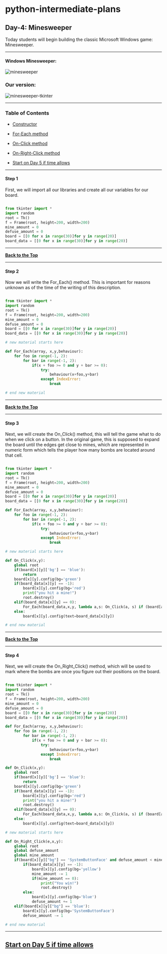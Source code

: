 # python-intermediate-plans

## Day-4: Minesweeper

Today students will begin building the classic Microsoft Windows game: Minesweeper.

---

#### Windows Minesweeper:

![minesweeper](https://github.com/Fun2LearnCode/python-intermediate-plans/blob/master/resources/pics/minesweeper.jpg)

### Our version:

![minesweeper-tkinter](https://github.com/Fun2LearnCode/python-intermediate-plans/blob/master/resources/pics/minesweeper-tkinter.png)

---

### Table of Contents

* [Constructor](https://github.com/Fun2LearnCode/python-intermediate-plans/tree/master/day-4#step-1)

* [For-Each method](https://github.com/Fun2LearnCode/python-intermediate-plans/tree/master/day-4#step-2)

* [On-Click method](https://github.com/Fun2LearnCode/python-intermediate-plans/tree/master/day-4#step-3)

* [On-Right-Click method](https://github.com/Fun2LearnCode/python-intermediate-plans/tree/master/day-4#step-4)

* [Start on Day 5 if time allows](https://github.com/Fun2LearnCode/python-intermediate-plans/tree/master/day-5)

---

#### Step 1

First, we will import all our libraries and create all our variables for our board.

```python

from tkinter import *
import random
root = Tk()
f = Frame(root, height=200, width=200)
mine_amount = 0
defuse_amount = 0
board = [[0 for x in range(30)]for y in range(20)]
board_data = [[0 for x in range(30)]for y in range(20)]

```

---

**[Back to the Top](https://github.com/Fun2LearnCode/python-intermediate-plans/tree/master/day-4#table-of-contents)**

---

#### Step 2

Now we will write the For_Each() method. This is important for reasons unknown as of the time of the writing of this description.

```python

from tkinter import *
import random
root = Tk()
f = Frame(root, height=200, width=200)
mine_amount = 0
defuse_amount = 0
board = [[0 for x in range(30)]for y in range(20)]
board_data = [[0 for x in range(30)]for y in range(20)]

# new material starts here

def For_Each(array, x,y,behaviour):
    for foo in range(-1, 2):
        for bar in range(-1, 2):
            if(x + foo >= 0 and y + bar >= 0):
                try:
                    behaviour(x+foo,y+bar)
                except IndexError:
                    break

# end new material

```

---

**[Back to the Top](https://github.com/Fun2LearnCode/python-intermediate-plans/tree/master/day-4#table-of-contents)**

---

#### Step 3

Next, we will create the On_Click() method, this will tell the game what to do when we click on a button. In the original game, this is supposed to expand the board until the edges get close to mines, which are represented in numeric form which tells the player how many bombs are located around that cell.

```python

from tkinter import *
import random
root = Tk()
f = Frame(root, height=200, width=200)
mine_amount = 0
defuse_amount = 0
board = [[0 for x in range(30)]for y in range(20)]
board_data = [[0 for x in range(30)]for y in range(20)]

def For_Each(array, x,y,behaviour):
    for foo in range(-1, 2):
        for bar in range(-1, 2):
            if(x + foo >= 0 and y + bar >= 0):
                try:
                    behaviour(x+foo,y+bar)
                except IndexError:
                    break

# new material starts here

def On_Click(x,y):
    global root
    if(board[x][y]['bg'] == 'blue'):
        return
    board[x][y].config(bg='green')
    if(board_data[x][y] == -1):
        board[x][y].config(bg='red')
        print("you hit a mine!")
        root.destroy()
    elif(board_data[x][y] == 0):
        For_Each(board_data,x,y, lambda a,s: On_Click(a, s) if (board[a][s]['bg'] != 'green') else "false")
    else:
        board[x][y].config(text=board_data[x][y])

# end new material

```

---

**[Back to the Top](https://github.com/Fun2LearnCode/python-intermediate-plans/tree/master/day-4#table-of-contents)**

---

#### Step 4

Next, we will create the On_Right_Click() method, which will be used to mark where the bombs are once you figure out their positions on the board.

```python

from tkinter import *
import random
root = Tk()
f = Frame(root, height=200, width=200)
mine_amount = 0
defuse_amount = 0
board = [[0 for x in range(30)]for y in range(20)]
board_data = [[0 for x in range(30)]for y in range(20)]

def For_Each(array, x,y,behaviour):
    for foo in range(-1, 2):
        for bar in range(-1, 2):
            if(x + foo >= 0 and y + bar >= 0):
                try:
                    behaviour(x+foo,y+bar)
                except IndexError:
                    break

def On_Click(x,y):
    global root
    if(board[x][y]['bg'] == 'blue'):
        return
    board[x][y].config(bg='green')
    if(board_data[x][y] == -1):
        board[x][y].config(bg='red')
        print("you hit a mine!")
        root.destroy()
    elif(board_data[x][y] == 0):
        For_Each(board_data,x,y, lambda a,s: On_Click(a, s) if (board[a][s]['bg'] != 'green') else "false")
    else:
        board[x][y].config(text=board_data[x][y])

# new material starts here

def On_Right_Click(e,x,y):
    global root 
    global defuse_amount
    global mine_amount
    if(board[x][y]["bg"] == 'SystemButtonFace' and defuse_amount < mine_amount):
        if(board_data[x][y] == -1):
            board[x][y].config(bg='yellow')
            mine_amount -= 1
            if(mine_amount == 0):
                print("You win!")
                root.destroy()
        else:
            board[x][y].config(bg='blue')
            defuse_amount += 1
    elif(board[x][y]["bg"] == 'blue'):
        board[x][y].config(bg='SystemButtonFace')
        defuse_amount -= 1

# end new material

```

---

## [Start on Day 5 if time allows](https://github.com/Fun2LearnCode/python-intermediate-plans/tree/master/day-5)